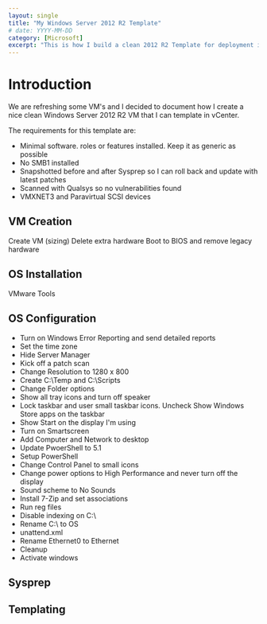 ```yaml
---
layout: single
title: "My Windows Server 2012 R2 Template"
# date: YYYY-MM-DD
category: [Microsoft]
excerpt: "This is how I build a clean 2012 R2 Template for deployment in vSphere"
---
```

# Introduction

We are refreshing some VM's and I decided to document how I create a nice clean Windows Server 2012 R2 VM that I can template in vCenter.

The requirements for this template are:

* Minimal software. roles or features installed. Keep it as generic as possible
* No SMB1 installed
* Snapshotted before and after Sysprep so I can roll back and update with latest patches
* Scanned with Qualsys so no vulnerabilities found
* VMXNET3 and Paravirtual SCSI devices

## VM Creation
Create VM (sizing)
Delete extra hardware
Boot to BIOS and remove legacy hardware

## OS Installation

VMware Tools

## OS Configuration

* Turn on Windows Error Reporting and send detailed reports
* Set the time zone
* Hide Server Manager
* Kick off a patch scan
* Change Resolution to 1280 x 800
* Create C:\Temp and C:\Scripts
* Change Folder options
* Show all tray icons and turn off speaker
* Lock taskbar and user small taskbar icons. Uncheck Show Windows Store apps on the taskbar
* Show Start on the display I'm using
* Turn on Smartscreen
* Add Computer and Network to desktop
* Update PwoerShell to 5.1
* Setup PowerShell
* Change Control Panel to small icons
* Change power options to High Performance and never turn off the display
* Sound scheme to No Sounds
* Install 7-Zip and set associations
* Run reg files
* Disable indexing on C:\
* Rename C:\ to OS
* unattend.xml
* Rename Ethernet0 to Ethernet
* Cleanup
* Activate windows

## Sysprep

## Templating

